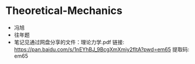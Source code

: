 # Theoretical-Mechanics
- 冯旭
- 往年题
- 笔记见通过网盘分享的文件：理论力学.pdf
链接: https://pan.baidu.com/s/1nEYhBJ_9BcgXmXmiy2fItA?pwd=em65 提取码: em65
